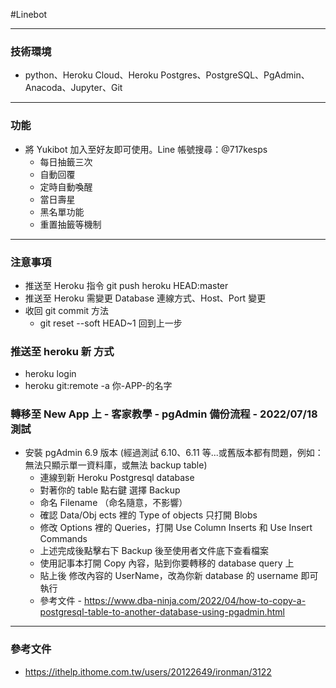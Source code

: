 #Linebot

---

### 技術環境

- python、Heroku Cloud、Heroku Postgres、PostgreSQL、PgAdmin、Anacoda、Jupyter、Git

---

### 功能

- 將 Yukibot 加入至好友即可使用。Line 帳號搜尋：@717kesps
  - 每日抽籤三次
  - 自動回覆
  - 定時自動喚醒
  - 當日壽星
  - 黑名單功能
  - 重置抽籤等機制

---

### 注意事項

- 推送至 Heroku 指令 git push heroku HEAD:master
- 推送至 Heroku 需變更 Database 連線方式、Host、Port 變更
- 收回 git commit 方法
  - git reset --soft HEAD~1 回到上一步

### 推送至 heroku 新 方式

- heroku login
- heroku git:remote -a 你-APP-的名字

### 轉移至 New App 上 - 客家教學 - pgAdmin 備份流程 - 2022/07/18 測試

- 安裝 pgAdmin 6.9 版本
  (經過測試 6.10、6.11 等...或舊版本都有問題，例如：無法只顯示單一資料庫，或無法 backup table)
  - 連線到新 Heroku Postgresql database
  - 對著你的 table 點右鍵 選擇 Backup
  - 命名 Filename （命名隨意，不影響）
  - 確認 Data/Obj ects 裡的 Type of objects 只打開 Blobs
  - 修改 Options 裡的 Queries，打開 Use Column Inserts 和 Use Insert Commands
  - 上述完成後點擊右下 Backup 後至使用者文件底下查看檔案
  - 使用記事本打開 Copy 內容，貼到你要轉移的 database query 上
  - 貼上後 修改內容的 UserName，改為你新 database 的 username 即可執行
  - 參考文件 - https://www.dba-ninja.com/2022/04/how-to-copy-a-postgresql-table-to-another-database-using-pgadmin.html

---

### 參考文件

- https://ithelp.ithome.com.tw/users/20122649/ironman/3122
